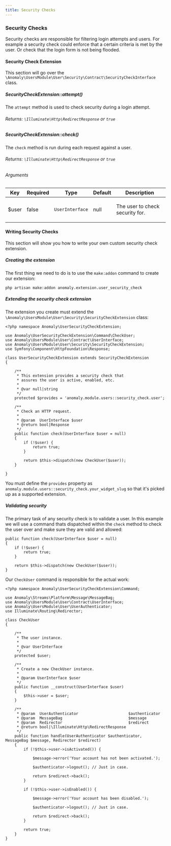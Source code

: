 ```yaml
---
title: Security Checks
---
```


### Security Checks

Security checks are responsible for filtering login attempts and users. For example a security check could enforce that a certain criteria is met by the user. Or check that the login form is not being flooded.

#### Security Check Extension

This section will go over the `\Anomaly\UsersModule\User\Security\Contract\SecurityCheckInterface` class.

##### SecurityCheckExtension::attempt()

The `attempt` method is used to check security during a login attempt.

###### Returns: `\Illuminate\Http\RedirectResponse` or `true`

##### SecurityCheckExtension::check()

The `check` method is run during each request against a user.

###### Returns: `\Illuminate\Http\RedirectResponse` or `true`

###### Arguments

<table class="table table-bordered table-striped">

<thead>

<tr>

<th>Key</th>

<th>Required</th>

<th>Type</th>

<th>Default</th>

<th>Description</th>

</tr>

</thead>

<tbody>

<tr>

<td>

$user

</td>

<td>

false

</td>

<td>

`UserInterface`

</td>

<td>

null

</td>

<td>

The user to check security for.

</td>

</tr>

</tbody>

</table>

#### Writing Security Checks

This section will show you how to write your own custom security check extension.

##### Creating the extension

The first thing we need to do is to use the `make:addon` command to create our extension:

    php artisan make:addon anomaly.extension.user_security_check

##### Extending the security check extension

The extension you create must extend the `\Anomaly\UsersModule\User\Security\SecurityCheckExtension` class:

    <?php namespace Anomaly\UserSecurityCheckExtension;

    use Anomaly\UserSecurityCheckExtension\Command\CheckUser;
    use Anomaly\UsersModule\User\Contract\UserInterface;
    use Anomaly\UsersModule\User\Security\SecurityCheckExtension;
    use Symfony\Component\HttpFoundation\Response;

    class UserSecurityCheckExtension extends SecurityCheckExtension
    {

        /**
         * This extension provides a security check that
         * assures the user is active, enabled, etc.
         *
         * @var null|string
         */
        protected $provides = 'anomaly.module.users::security_check.user';

        /**
         * Check an HTTP request.
         *
         * @param  UserInterface $user
         * @return bool|Response
         */
        public function check(UserInterface $user = null)
        {
            if (!$user) {
                return true;
            }

            return $this->dispatch(new CheckUser($user));
        }

    }

You must define the `provides` property as `anomaly.module.users::security_check.your_widget_slug` so that it's picked up as a supported extension.

##### Validating security

The primary task of any security check is to validate a user. In this example we will use a command thats dispatched within the `check` method to check the user over and make sure they are valid and allowed:

    public function check(UserInterface $user = null)
    {
        if (!$user) {
            return true;
        }

        return $this->dispatch(new CheckUser($user));
    }

Our `CheckUser` command is responsible for the actual work:

    <?php namespace Anomaly\UserSecurityCheckExtension\Command;

    use Anomaly\Streams\Platform\Message\MessageBag;
    use Anomaly\UsersModule\User\Contract\UserInterface;
    use Anomaly\UsersModule\User\UserAuthenticator;
    use Illuminate\Routing\Redirector;

    class CheckUser
    {

        /**
         * The user instance.
         *
         * @var UserInterface
         */
        protected $user;

        /**
         * Create a new CheckUser instance.
         *
         * @param UserInterface $user
         */
        public function __construct(UserInterface $user)
        {
            $this->user = $user;
        }

        /**
         * @param  UserAuthenticator                      $authenticator
         * @param  MessageBag                             $message
         * @param  Redirector                             $redirect
         * @return bool|\Illuminate\Http\RedirectResponse
         */
        public function handle(UserAuthenticator $authenticator, MessageBag $message, Redirector $redirect)
        {
            if (!$this->user->isActivated()) {

                $message->error('Your account has not been activated.');

                $authenticator->logout(); // Just in case.

                return $redirect->back();
            }

            if (!$this->user->isEnabled()) {

                $message->error('Your account has been disabled.');

                $authenticator->logout(); // Just in case.

                return $redirect->back();
            }

            return true;
        }
    }
